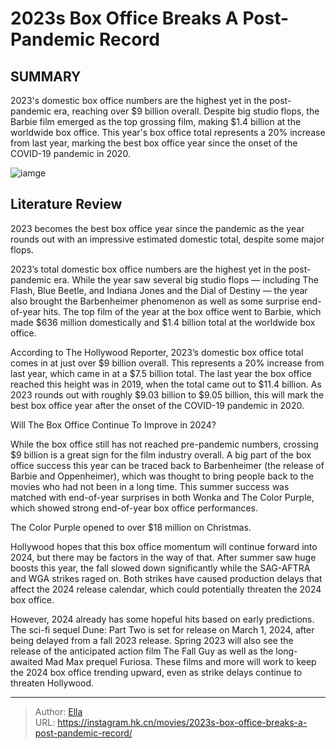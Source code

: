 # 2023s Box Office Breaks A Post-Pandemic Record


## SUMMARY 



  2023&#39;s domestic box office numbers are the highest yet in the post-pandemic era, reaching over $9 billion overall.   Despite big studio flops, the Barbie film emerged as the top grossing film, making $1.4 billion at the worldwide box office.   This year&#39;s box office total represents a 20% increase from last year, marking the best box office year since the onset of the COVID-19 pandemic in 2020.  

![iamge](https://static1.srcdn.com/wordpress/wp-content/uploads/2023/12/ken-22sublime-22.jpg)

## Literature Review

2023 becomes the best box office year since the pandemic as the year rounds out with an impressive estimated domestic total, despite some major flops.




2023’s total domestic box office numbers are the highest yet in the post-pandemic era. While the year saw several big studio flops — including The Flash, Blue Beetle, and Indiana Jones and the Dial of Destiny — the year also brought the Barbenheimer phenomenon as well as some surprise end-of-year hits. The top film of the year at the box office went to Barbie, which made $636 million domestically and $1.4 billion total at the worldwide box office.




According to The Hollywood Reporter, 2023’s domestic box office total comes in at just over $9 billion overall. This represents a 20% increase from last year, which came in at a $7.5 billion total. The last year the box office reached this height was in 2019, when the total came out to $11.4 billion. As 2023 rounds out with roughly $9.03 billion to $9.05 billion, this will mark the best box office year after the onset of the COVID-19 pandemic in 2020.


 Will The Box Office Continue To Improve in 2024? 
         

While the box office still has not reached pre-pandemic numbers, crossing $9 billion is a great sign for the film industry overall. A big part of the box office success this year can be traced back to Barbenheimer (the release of Barbie and Oppenheimer), which was thought to bring people back to the movies who had not been in a long time. This summer success was matched with end-of-year surprises in both Wonka and The Color Purple, which showed strong end-of-year box office performances.






The Color Purple opened to over $18 million on Christmas.




Hollywood hopes that this box office momentum will continue forward into 2024, but there may be factors in the way of that. After summer saw huge boosts this year, the fall slowed down significantly while the SAG-AFTRA and WGA strikes raged on. Both strikes have caused production delays that affect the 2024 release calendar, which could potentially threaten the 2024 box office.

However, 2024 already has some hopeful hits based on early predictions. The sci-fi sequel Dune: Part Two is set for release on March 1, 2024, after being delayed from a fall 2023 release. Spring 2023 will also see the release of the anticipated action film The Fall Guy as well as the long-awaited Mad Max prequel Furiosa. These films and more will work to keep the 2024 box office trending upward, even as strike delays continue to threaten Hollywood.






---

> Author: [Ella](https://instagram.hk.cn/)  
> URL: https://instagram.hk.cn/movies/2023s-box-office-breaks-a-post-pandemic-record/  


